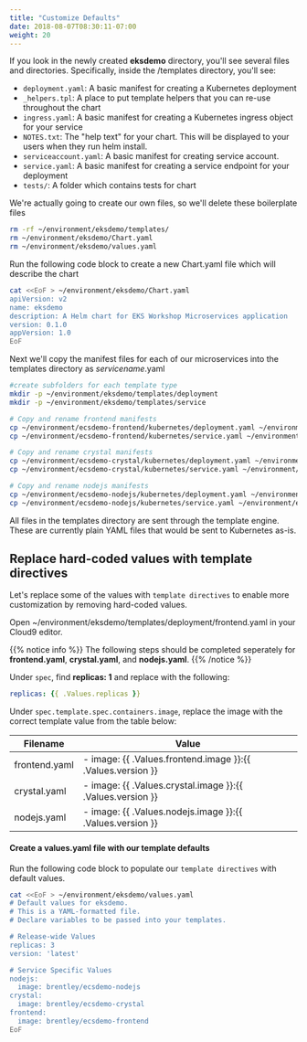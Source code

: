 ```yaml
---
title: "Customize Defaults"
date: 2018-08-07T08:30:11-07:00
weight: 20
---
```


If you look in the newly created **eksdemo** directory, you'll see several files and directories. Specifically, inside the /templates directory, you'll see:

* `deployment.yaml`: A basic manifest for creating a Kubernetes deployment
* `_helpers.tpl`: A place to put template helpers that you can re-use throughout the chart
* `ingress.yaml`: A basic manifest for creating a Kubernetes ingress object for your service
* `NOTES.txt`: The "help text" for your chart. This will be displayed to your users when they run helm install.
* `serviceaccount.yaml`: A basic manifest for creating service account.
* `service.yaml`: A basic manifest for creating a service endpoint for your deployment
* `tests/`: A folder which contains tests for chart

We're actually going to create our own files, so we'll delete these boilerplate files

```sh
rm -rf ~/environment/eksdemo/templates/
rm ~/environment/eksdemo/Chart.yaml
rm ~/environment/eksdemo/values.yaml
```

Run the following code block to create a new Chart.yaml file which will describe the chart

```sh
cat <<EoF > ~/environment/eksdemo/Chart.yaml
apiVersion: v2
name: eksdemo
description: A Helm chart for EKS Workshop Microservices application
version: 0.1.0
appVersion: 1.0
EoF
```

Next we'll copy the manifest files for each of our microservices into the templates directory as *servicename*.yaml

```sh
#create subfolders for each template type
mkdir -p ~/environment/eksdemo/templates/deployment
mkdir -p ~/environment/eksdemo/templates/service

# Copy and rename frontend manifests
cp ~/environment/ecsdemo-frontend/kubernetes/deployment.yaml ~/environment/eksdemo/templates/deployment/frontend.yaml
cp ~/environment/ecsdemo-frontend/kubernetes/service.yaml ~/environment/eksdemo/templates/service/frontend.yaml

# Copy and rename crystal manifests
cp ~/environment/ecsdemo-crystal/kubernetes/deployment.yaml ~/environment/eksdemo/templates/deployment/crystal.yaml
cp ~/environment/ecsdemo-crystal/kubernetes/service.yaml ~/environment/eksdemo/templates/service/crystal.yaml

# Copy and rename nodejs manifests
cp ~/environment/ecsdemo-nodejs/kubernetes/deployment.yaml ~/environment/eksdemo/templates/deployment/nodejs.yaml
cp ~/environment/ecsdemo-nodejs/kubernetes/service.yaml ~/environment/eksdemo/templates/service/nodejs.yaml
```

All files in the templates directory are sent through the template engine. These are currently plain YAML files that would be sent to Kubernetes as-is.

## Replace hard-coded values with template directives
Let's replace some of the values with `template directives` to enable more customization by removing hard-coded values.

Open ~/environment/eksdemo/templates/deployment/frontend.yaml in your Cloud9 editor.

{{% notice info %}}
The following steps should be completed seperately for **frontend.yaml**, **crystal.yaml**, and **nodejs.yaml**.
{{% /notice %}}

Under `spec`, find **replicas: 1**  and replace with the following:

```yaml
replicas: {{ .Values.replicas }}
```

Under `spec.template.spec.containers.image`, replace the image with the correct template value from the table below:

|Filename | Value |
|---|---|
|frontend.yaml|- image: {{ .Values.frontend.image }}:{{ .Values.version }}|
|crystal.yaml|- image: {{ .Values.crystal.image }}:{{ .Values.version }}|
|nodejs.yaml|- image: {{ .Values.nodejs.image }}:{{ .Values.version }}|

#### Create a values.yaml file with our template defaults

Run the following code block to populate our `template directives` with default values.

```sh
cat <<EoF > ~/environment/eksdemo/values.yaml
# Default values for eksdemo.
# This is a YAML-formatted file.
# Declare variables to be passed into your templates.

# Release-wide Values
replicas: 3
version: 'latest'

# Service Specific Values
nodejs:
  image: brentley/ecsdemo-nodejs
crystal:
  image: brentley/ecsdemo-crystal
frontend:
  image: brentley/ecsdemo-frontend
EoF
```
